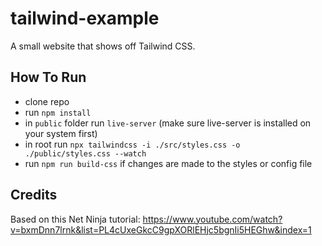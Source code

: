 # tailwind-example
A small website that shows off Tailwind CSS.

## How To Run
- clone repo
- run  `npm install`
- in `public` folder run `live-server` (make sure live-server is installed on your system first)
- in root run `npx tailwindcss -i ./src/styles.css -o ./public/styles.css --watch`
- run `npm run build-css` if changes are made to the styles or config file

## Credits
Based on this Net Ninja tutorial: https://www.youtube.com/watch?v=bxmDnn7lrnk&list=PL4cUxeGkcC9gpXORlEHjc5bgnIi5HEGhw&index=1

